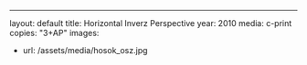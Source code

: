 ---
layout: default
title: Horizontal Inverz Perspective
year: 2010
media: c-print
copies: "3+AP"
images:
- url: /assets/media/hosok_osz.jpg